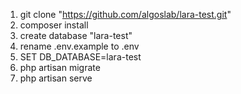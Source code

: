 1. git clone "https://github.com/algoslab/lara-test.git"
2. composer install
3. create database "lara-test"
4. rename .env.example to .env
5. SET DB_DATABASE=lara-test
6. php artisan migrate
7. php artisan serve
